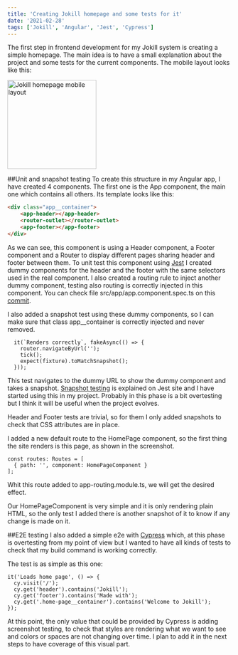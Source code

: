 ```yaml
---
title: 'Creating Jokill homepage and some tests for it'
date: '2021-02-28'
tags: ['Jokill', 'Angular', 'Jest', 'Cypress']
---
```


The first step in frontend development for my Jokill system is creating a simple homepage. The main idea is to have a small explanation about the project 
and some tests for the current components. The mobile layout looks like this:

<img src="https://drive.google.com/uc?export=view&id=1D0WLbK7wtPeEezSgYwqz-XjMGgqhYAP8" alt="Jokill homepage mobile layout" width="200"/>

##Unit and snapshot testing
To create this structure in my Angular app, I have created 4 components. The first one is the App component, the main one which contains all others. Its template looks like this:

```html
<div class="app__container">
    <app-header></app-header>
    <router-outlet></router-outlet>
    <app-footer></app-footer>
</div>
```

As we can see, this component is using a Header component, a Footer component and a Router to display different pages sharing header and footer between them. To unit test this component using [Jest](https://jestjs.io/) I created dummy components for the header and the footer with the same selectors used in the real component. I also created a routing rule to inject another dummy component, testing also routing is correctly injected in this component. You can check file src/app/app.component.spec.ts on this [commit](https://github.com/rlence86/jokill-web/commit/06584e5c0318f6594e437fb860d07d4151a0ab1b).

I also added a snapshot test using these dummy components, so I can make sure that class app__container is correctly injected and never removed.

```
  it(`Renders correctly`, fakeAsync(() => {
    router.navigateByUrl('');
    tick();
    expect(fixture).toMatchSnapshot();
  }));
```

This test navigates to the dummy URL to show the dummy component and takes a snapshot. [Snapshot testing](https://jestjs.io/docs/en/snapshot-testing#snapshot-testing-with-jest) is explained on Jest site and I have started using this in my project. Probably in this phase is a bit overtesting but I think it will be useful when the project evolves.

Header and Footer tests are trivial, so for them I only added snapshots to check that CSS attributes are in place.

I added a new default route to the HomePage component, so the first thing the site renders is this page, as shown in the screenshot.

```
const routes: Routes = [
  { path: '', component: HomePageComponent }
];
```

Whit this route added to app-routing.module.ts, we will get the desired effect. 

Our HomePageComponent is very simple and it is only rendering plain HTML, so the only test I added there is another snapshot of it to know if any change is made on it.

##E2E testing
I also added a simple e2e with [Cypress](https://www.cypress.io/) which, at this phase is overtesting from my point of view but I wanted to have all kinds of tests to check that my build command is working correctly.

The test is as simple as this one:
```
it('Loads home page', () => {
  cy.visit('/');
  cy.get('header').contains('Jokill');
  cy.get('footer').contains('Made with');
  cy.get('.home-page__container').contains('Welcome to Jokill');
});
```
At this point, the only value that could be provided by Cypress is adding screenshot testing, to check that styles are rendering what we want to see and colors or spaces are not changing over time. I plan to add it in the next steps to have coverage of this visual part.